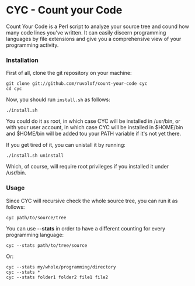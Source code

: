 CYC - Count your Code
==========================

Count Your Code is a Perl script to analyze your source tree and cound how many code lines you've written.
It can easily discern programming languages by file extensions and give you a comprehensive view of your
programming activity.

### Installation ###

First of all, clone the git repository on your machine:

`git clone git://github.com/ruvolof/count-your-code cyc`  
`cd cyc`

Now, you should run `install.sh` as follows:

`./install.sh`

You could do it as root, in which case CYC will be installed in /usr/bin, or with your user account,
in which case CYC will be installed in $HOME/bin and $HOME/bin will be added tou your PATH variable
if it's not yet there.

If you get tired of it, you can unistall it by running:

`./install.sh uninstall`

Which, of course, will require root privileges if you installed it under /usr/bin.

### Usage ###

Since CYC will recursive check the whole source tree, you can run it as follows:

`cyc path/to/source/tree`

You can use __--stats__ in order to have a different counting for every programming language:

`cyc --stats path/to/tree/source`

Or:

`cyc --stats my/whole/programming/directory`  
`cyc --stats *`  
`cyc --stats folder1 folder2 file1 file2`
